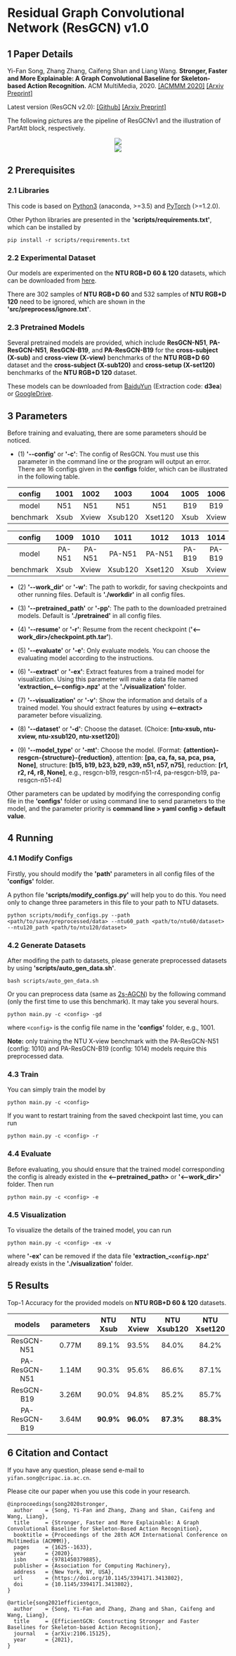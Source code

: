 # Residual Graph Convolutional Network (ResGCN) v1.0

## 1 Paper Details

Yi-Fan Song, Zhang Zhang, Caifeng Shan and Liang Wang. **Stronger, Faster and More Explainable: A Graph Convolutional Baseline for Skeleton-based Action Recognition.** ACM MultiMedia, 2020. [[ACMMM 2020]](https://dl.acm.org/doi/abs/10.1145/3394171.3413802) [[Arxiv Preprint]](https://arxiv.org/pdf/2010.09978.pdf)

Latest version (ResGCN v2.0): [[Github]](https://github.com/yfsong0709/EfficientGCNv1) [[Arxiv Preprint]](https://arxiv.org/pdf/2106.15125.pdf)

The following pictures are the pipeline of ResGCNv1 and the illustration of PartAtt block, respectively.
<div align="center">
    <img src="resources/pipeline.png">
</div>

<div align="center">
    <img src="resources/partatt.png">
</div>


## 2 Prerequisites

### 2.1 Libraries

This code is based on [Python3](https://www.anaconda.com/) (anaconda, >=3.5) and [PyTorch](http://pytorch.org/) (>=1.2.0).

Other Python libraries are presented in the **'scripts/requirements.txt'**, which can be installed by 
```
pip install -r scripts/requirements.txt
```

### 2.2 Experimental Dataset

Our models are experimented on the **NTU RGB+D 60 & 120** datasets, which can be downloaded from 
[here](http://rose1.ntu.edu.sg/datasets/actionrecognition.asp).

There are 302 samples of **NTU RGB+D 60** and 532 samples of **NTU RGB+D 120** need to be ignored, which are shown in the **'src/preprocess/ignore.txt'**.

### 2.3 Pretrained Models

Several pretrained models are provided, which include **ResGCN-N51**, **PA-ResGCN-N51**, **ResGCN-B19**, and **PA-ResGCN-B19** for the **cross-subject (X-sub)** and **cross-view (X-view)** benchmarks of the **NTU RGB+D 60** dataset and the **cross-subject (X-sub120)** and **cross-setup (X-set120)** benchmarks of the **NTU RGB+D 120** dataset.

These models can be downloaded from [BaiduYun]() (Extraction code: **d3ea**) or [GoogleDrive](https://drive.google.com/drive/folders/1hb5fg1DMl_npwMIOn99RemscbAb1B3MM?usp=sharing).


## 3 Parameters

Before training and evaluating, there are some parameters should be noticed.

* (1) **'--config'** or **'-c'**: The config of ResGCN. You must use this parameter in the command line or the program will output an error. There are 16 configs given in the **configs** folder, which can be illustrated in the following table.

| config    | 1001   | 1002   | 1003    | 1004    | 1005   | 1006   | 1007    | 1008    |
| :-------: | :----: | :----: | :-----: | :-----: | :----: | :----: | :-----: | :-----: |
| model     | N51    | N51    | N51     | N51     | B19    | B19    | B19     | B19     |
| benchmark | Xsub   | Xview  | Xsub120 | Xset120 | Xsub   | Xview  | Xsub120 | Xset120 |

| config    | 1009   | 1010   | 1011    | 1012    | 1013   | 1014   | 1015    | 1016    |
| :-------: | :----: | :----: | :-----: | :-----: | :----: | :----: | :-----: | :-----: |
| model     | PA-N51 | PA-N51 | PA-N51  | PA-N51  | PA-B19 | PA-B19 | PA-B19  | PA-B19  |
| benchmark | Xsub   | Xview  | Xsub120 | Xset120 | Xsub   | Xview  | Xsub120 | Xset120 |

* (2) **'--work_dir'** or **'-w'**: The path to workdir, for saving checkpoints and other running files. Default is **'./workdir'** in all config files.

* (3) **'--pretrained_path'** or **'-pp'**: The path to the downloaded pretrained models. Default is **'./pretrained'** in all config files.

* (4) **'--resume'** or **'-r'**: Resume from the recent checkpoint (**'<--work_dir>/checkpoint.pth.tar'**).

* (5) **'--evaluate'** or **'-e'**: Only evaluate models. You can choose the evaluating model according to the instructions.

* (6) **'--extract'** or **'-ex'**: Extract features from a trained model for visualization. Using this parameter will make a data file named **'extraction_<--config>.npz'** at the **'./visualization'** folder.

* (7) **'--visualization'** or **'-v'**: Show the information and details of a trained model. You should extract features by using **<--extract>** parameter before visualizing.

* (8) **'--dataset'** or **'-d'**: Choose the dataset. (Choice: **[ntu-xsub, ntu-xview, ntu-xsub120, ntu-xset120]**)

* (9) **'--model_type'** or **'-mt'**: Choose the model. (Format: **{attention}-resgcn-{structure}-{reduction}**, attention: **[pa, ca, fa, sa, pca, psa, None]**, structure: **[b15, b19, b23, b29, n39, n51, n57, n75]**, reduction: **[r1, r2, r4, r8, None]**, e.g., resgcn-b19, resgcn-n51-r4, pa-resgcn-b19, pa-resgcn-n51-r4)

Other parameters can be updated by modifying the corresponding config file in the **'configs'** folder or using command line to send parameters to the model, and the parameter priority is **command line > yaml config > default value**.


## 4 Running

### 4.1 Modify Configs

Firstly, you should modify the **'path'** parameters in all config files of the **'configs'** folder.

A python file **'scripts/modify_configs.py'** will help you to do this. You need only to change three parameters in this file to your path to NTU datasets.
```
python scripts/modify_configs.py --path <path/to/save/preprocessed/data> --ntu60_path <path/to/ntu60/dataset> --ntu120_path <path/to/ntu120/dataset>
```

### 4.2 Generate Datasets

After modifing the path to datasets, please generate preprocessed datasets by using **'scripts/auto_gen_data.sh'**.
```
bash scripts/auto_gen_data.sh
```

Or you can preprocess data (same as [2s-AGCN](https://github.com/lshiwjx/2s-AGCN)) by the following command (only the first time to use this benchmark). It may take you several hours. 
```
python main.py -c <config> -gd
```
where `<config>` is the config file name in the **'configs'** folder, e.g., 1001.

**Note:** only training the NTU X-view benchmark with the PA-ResGCN-N51 (config: 1010) and PA-ResGCN-B19 (config: 1014) models require this preprocessed data.

### 4.3 Train

You can simply train the model by 
```
python main.py -c <config>
```
If you want to restart training from the saved checkpoint last time, you can run
```
python main.py -c <config> -r
```

### 4.4 Evaluate

Before evaluating, you should ensure that the trained model corresponding the config is already existed in the **<--pretrained_path>** or **'<--work_dir>'** folder. Then run
```
python main.py -c <config> -e
```

### 4.5 Visualization

To visualize the details of the trained model, you can run
```
python main.py -c <config> -ex -v
```
where **'-ex'** can be removed if the data file **'extraction_`<config>`.npz'** already exists in the **'./visualization'** folder.


## 5 Results

Top-1 Accuracy for the provided models on **NTU RGB+D 60 & 120** datasets.

| models        | parameters | NTU Xsub  | NTU Xview | NTU Xsub120 | NTU Xset120 |
| :-----------: | :--------: | :-------: | :-------: | :---------: | :---------: |
| ResGCN-N51    | 0.77M      | 89.1%     | 93.5%     | 84.0%       | 84.2%       |
| PA-ResGCN-N51 | 1.14M      | 90.3%     | 95.6%     | 86.6%       | 87.1%       |
| ResGCN-B19    | 3.26M      | 90.0%     | 94.8%     | 85.2%       | 85.7%       |
| PA-ResGCN-B19 | 3.64M      | **90.9%** | **96.0%** | **87.3%**   | **88.3%**   |

## 6 Citation and Contact

If you have any question, please send e-mail to `yifan.song@cripac.ia.ac.cn`.

Please cite our paper when you use this code in your research.
```
@inproceedings{song2020stronger,
  author    = {Song, Yi-Fan and Zhang, Zhang and Shan, Caifeng and Wang, Liang},
  title     = {Stronger, Faster and More Explainable: A Graph Convolutional Baseline for Skeleton-Based Action Recognition},
  booktitle = {Proceedings of the 28th ACM International Conference on Multimedia (ACMMM)},
  pages     = {1625--1633},
  year      = {2020},
  isbn      = {9781450379885},
  publisher = {Association for Computing Machinery},
  address   = {New York, NY, USA},
  url       = {https://doi.org/10.1145/3394171.3413802},
  doi       = {10.1145/3394171.3413802},
}

@article{song2021efficientgcn,
  author    = {Song, Yi-Fan and Zhang, Zhang and Shan, Caifeng and Wang, Liang},
  title     = {EfficientGCN: Constructing Stronger and Faster Baselines for Skeleton-based Action Recognition},
  journal   = {arXiv:2106.15125},
  year      = {2021},
}
```
